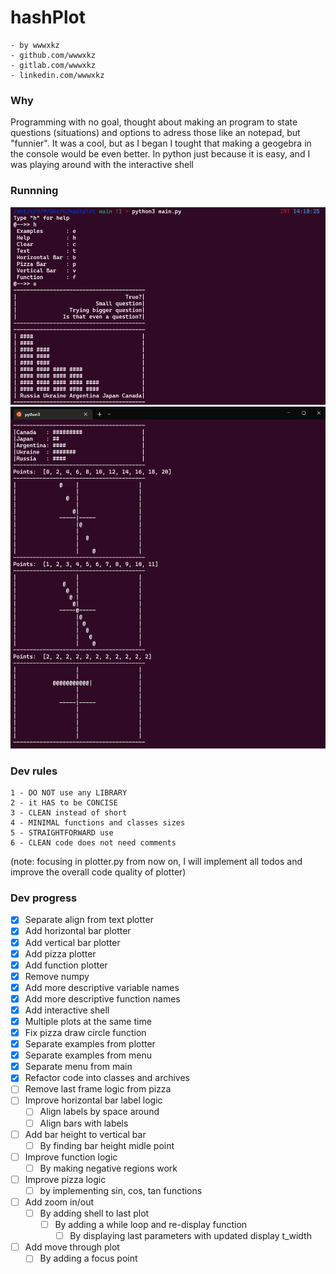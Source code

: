 # hashPlot
```
- by wwwxkz
- github.com/wwwxkz
- gitlab.com/wwwxkz
- linkedin.com/wwwxkz
```
### Why
Programming with no goal, thought about making an program to state questions (situations) and options to adress those like an notepad, but "funnier". It was a cool, but as I began I tought that making a geogebra in the console would be even better. In python just because it is easy, and I was playing around with the interactive shell

### Runnning
![](https://github.com/wwwxkz/hashPlot/blob/main/README/0.png)
![](https://github.com/wwwxkz/hashPlot/blob/main/README/1.png)

### Dev rules
```
1 - DO NOT use any LIBRARY 
2 - it HAS to be CONCISE
3 - CLEAN instead of short
4 - MINIMAL functions and classes sizes
5 - STRAIGHTFORWARD use
6 - CLEAN code does not need comments
```

(note: focusing in plotter.py from now on, I will implement all todos and improve the overall code quality of plotter)
### Dev progress
- [X] Separate align from text plotter
- [X] Add horizontal bar plotter
- [X] Add vertical bar plotter
- [X] Add pizza plotter
- [X] Add function plotter
- [X] Remove numpy
- [X] Add more descriptive variable names
- [X] Add more descriptive function names
- [X] Add interactive shell
- [X] Multiple plots at the same time
- [X] Fix pizza draw circle function
- [X] Separate examples from plotter
- [X] Separate examples from menu
- [X] Separate menu from main
- [X] Refactor code into classes and archives
- [ ] Remove last frame logic from pizza
- [ ] Improve horizontal bar label logic
	- [ ] Align labels by space around
	- [ ] Align bars with labels 
- [ ] Add bar height to vertical bar
	- [ ] By finding bar height midle point
- [ ] Improve function logic
	- [ ] By making negative regions work
- [ ] Improve pizza logic
	- [ ] by implementing sin, cos, tan functions
- [ ] Add zoom in/out
	- [ ] By adding shell to last plot
		- [ ] By adding a while loop and re-display function
			- [ ] By displaying last parameters with updated display t_width
- [ ] Add move through plot
	- [ ] By adding a focus point